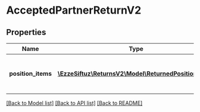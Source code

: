 # AcceptedPartnerReturnV2

## Properties
Name | Type | Description | Notes
------------ | ------------- | ------------- | -------------
**position_items** | [**\EzzeSiftuz\ReturnsV2\Model\ReturnedPositionItem[]**](ReturnedPositionItem.md) | List of all the items received from partner | 

[[Back to Model list]](../../README.md#documentation-for-models) [[Back to API list]](../../README.md#documentation-for-api-endpoints) [[Back to README]](../../README.md)

